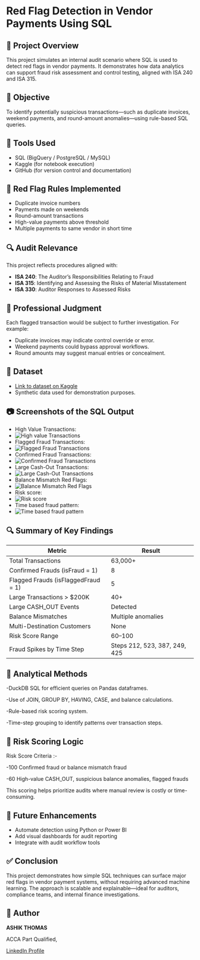 # Red Flag Detection in Vendor Payments Using SQL

## 📌 Project Overview
This project simulates an internal audit scenario where SQL is used to detect red flags in vendor payments. It demonstrates how data analytics can support fraud risk assessment and control testing, aligned with ISA 240 and ISA 315.

## 🎯 Objective
To identify potentially suspicious transactions—such as duplicate invoices, weekend payments, and round-amount anomalies—using rule-based SQL queries.

## 🧰 Tools Used
- SQL (BigQuery / PostgreSQL / MySQL)
- Kaggle (for notebook execution)
- GitHub (for version control and documentation)

## 🧠 Red Flag Rules Implemented
- Duplicate invoice numbers
- Payments made on weekends
- Round-amount transactions
- High-value payments above threshold
- Multiple payments to same vendor in short time

## 🔍 Audit Relevance
This project reflects procedures aligned with:
- **ISA 240**: The Auditor’s Responsibilities Relating to Fraud
- **ISA 315**: Identifying and Assessing the Risks of Material Misstatement
- **ISA 330**: Auditor Responses to Assessed Risks

## 🧠 Professional Judgment
Each flagged transaction would be subject to further investigation. For example:
- Duplicate invoices may indicate control override or error.
- Weekend payments could bypass approval workflows.
- Round amounts may suggest manual entries or concealment.

## 📁 Dataset
- [Link to dataset on Kaggle](https://www.kaggle.com/code/ashik24/red-flag-detection-in-vendor-payments-using-sql)
- Synthetic data used for demonstration purposes.

## 📷 Screenshots of the SQL Output
- High Value Transactions:
- ![High value Transactions](images/High_Value_Transactions.png)
- Flagged Fraud Transactions:
- ![Flagged Fraud Transactions](images/Flagged_Fraud_Transactions.png)
- Confirmed Fraud Transactions:
- ![Confirmed Fraud Transactions](images/Confirmed_Fraud_Transactions.png)
- Large Cash-Out Transactions:
- ![Large Cash-Out Transactions](images/Large_Cash-Out_Transactions.png)
- Balance Mismatch Red Flags:
- ![Balance Mismatch Red Flags](images/Balance_Mismatch_Red_Flags.png)
- Risk score:
- ![Risk score](images/Risk_score.png)
- Time based fraud pattern:
- ![Time based fraud pattern](images/Time_based_fraud_pattern.png)
  
## 🔍 Summary of Key Findings

| Metric                          | Result                          |
|--------------------------------|---------------------------------|
| Total Transactions              | 63,000+                         |
| Confirmed Frauds (isFraud = 1)  | 8                               |
| Flagged Frauds (isFlaggedFraud = 1) | 5                           |
| Large Transactions > $200K      | 40+                             |
| Large CASH_OUT Events           | Detected                        |
| Balance Mismatches              | Multiple anomalies              |
| Multi-Destination Customers     | None                            |
| Risk Score Range                | 60–100                          |
| Fraud Spikes by Time Step       | Steps 212, 523, 387, 249, 425   |



## 🧠 Analytical Methods
-DuckDB SQL for efficient queries on Pandas dataframes.

-Use of JOIN, GROUP BY, HAVING, CASE, and balance calculations.

-Rule-based risk scoring system.

-Time-step grouping to identify patterns over transaction steps.


## 🧮 Risk Scoring Logic
Risk Score	Criteria :-

-100	Confirmed fraud or balance mismatch fraud

-60	High-value CASH_OUT, suspicious balance anomalies, flagged frauds

This scoring helps prioritize audits where manual review is costly or time-consuming.


## 🚀 Future Enhancements
- Automate detection using Python or Power BI
- Add visual dashboards for audit reporting
- Integrate with audit workflow tools

## ✅ Conclusion
This project demonstrates how simple SQL techniques can surface major red flags in vendor payment systems, without requiring advanced machine learning. The approach is scalable and explainable—ideal for auditors, compliance teams, and internal finance investigations.

## 👤 Author
**ASHIK THOMAS**  

ACCA Part Qualified,

[LinkedIn Profile](www.linkedin.com/in/ashik-thomas-695b94354) 

